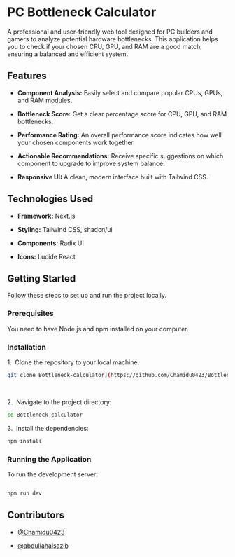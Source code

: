 # PC Bottleneck Calculator



A professional and user-friendly web tool designed for PC builders and gamers to analyze potential hardware bottlenecks. This application helps you to check if your chosen CPU, GPU, and RAM are a good match, ensuring a balanced and efficient system.



## Features



- **Component Analysis:** Easily select and compare popular CPUs, GPUs, and RAM modules.

- **Bottleneck Score:** Get a clear percentage score for CPU, GPU, and RAM bottlenecks.

- **Performance Rating:** An overall performance score indicates how well your chosen components work together.

- **Actionable Recommendations:** Receive specific suggestions on which component to upgrade to improve system balance.

- **Responsive UI:** A clean, modern interface built with Tailwind CSS.



## Technologies Used



- **Framework:** Next.js

- **Styling:** Tailwind CSS, shadcn/ui

- **Components:** Radix UI

- **Icons:** Lucide React



## Getting Started



Follow these steps to set up and run the project locally.



### Prerequisites



You need to have Node.js and npm installed on your computer.



### Installation



1.  Clone the repository to your local machine:

```bash
git clone Bottleneck-calculator](https://github.com/Chamidu0423/Bottleneck-calculator.git
```
 

2.  Navigate to the project directory:

```bash
cd Bottleneck-calculator
```

3.  Install the dependencies:

```bash  
npm install
```



### Running the Application



To run the development server:



```bash

npm run dev
```



## Contributors



- [@Chamidu0423](https://github.com/Chamidu0423)

- [@abdullahalsazib](https://github.com/abdullahalsazib)
